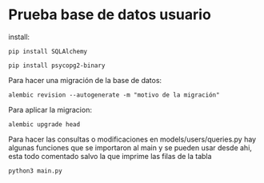 # Prueba base de datos usuario

install:

```
pip install SQLAlchemy
```

```
pip install psycopg2-binary
```

Para hacer una migración de la base de datos:

```
alembic revision --autogenerate -m "motivo de la migración"
```

Para aplicar la migracion:

```
alembic upgrade head
```

Para hacer las consultas o modificaciones en models/users/queries.py 
hay algunas funciones que se importaron al main y se pueden usar desde ahi, 
esta todo comentado salvo la que imprime las filas de la tabla

```
python3 main.py
```




